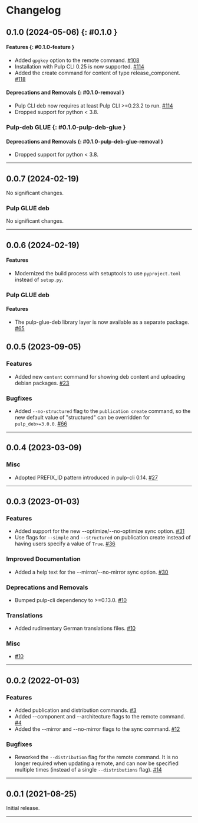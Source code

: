 # Changelog

[//]: # (You should *NOT* be adding new change log entries to this file, this)
[//]: # (file is managed by towncrier. You *may* edit previous change logs to)
[//]: # (fix problems like typo corrections or such.)
[//]: # (To add a new change log entry, please see)
[//]: # (https://docs.pulpproject.org/contributing/git.html#changelog-update)

[//]: # (WARNING: Don't drop the towncrier directive!)

[//]: # (towncrier release notes start)

## 0.1.0 (2024-05-06) {: #0.1.0 }



#### Features {: #0.1.0-feature }

- Added `gpgkey` option to the remote command.
  [#108](https://github.com/pulp/pulp-cli-deb/issues/108)
- Installation with Pulp CLI 0.25 is now supported.
  [#114](https://github.com/pulp/pulp-cli-deb/issues/114)
- Added the create command for content of type release_component.
  [#118](https://github.com/pulp/pulp-cli-deb/issues/118)


#### Deprecations and Removals {: #0.1.0-removal }

- Pulp CLI deb now requires at least Pulp CLI >=0.23.2 to run.
  [#114](https://github.com/pulp/pulp-cli-deb/issues/114)
- Dropped support for python < 3.8.


### Pulp-deb GLUE {: #0.1.0-pulp-deb-glue }


#### Deprecations and Removals {: #0.1.0-pulp-deb-glue-removal }

- Dropped support for python < 3.8.


---

## 0.0.7 (2024-02-19)


No significant changes.


### Pulp GLUE deb


No significant changes.


---


## 0.0.6 (2024-02-19)


#### Features

- Modernized the build process with setuptools to use `pyproject.toml` instead of `setup.py`.


### Pulp GLUE deb


#### Features

- The pulp-glue-deb library layer is now available as a separate package.
  [#65](https://github.com/pulp/pulp-cli-deb/issues/65)


## 0.0.5 (2023-09-05)


### Features

- Added new ``content`` command for showing deb content and uploading debian packages.
  [#23](https://github.com/pulp/pulp-cli-deb/issues/23)


### Bugfixes

- Added ``--no-structured`` flag to the ``publication create`` command, so the new default value of "structured" can be overridden for ``pulp_deb>=3.0.0``.
  [#66](https://github.com/pulp/pulp-cli-deb/issues/66)


---


## 0.0.4 (2023-03-09)


### Misc

- Adopted PREFIX_ID pattern introduced in pulp-cli 0.14.
  [#27](https://github.com/pulp/pulp-cli-deb/issues/27)


---


## 0.0.3 (2023-01-03)


### Features

- Added support for the new --optimize/--no-optimize sync option.
  [#31](https://github.com/pulp/pulp-cli-deb/issues/31)
- Use flags for ``--simple`` and ``--structured`` on publication create instead of having users
  specify a value of ``True``.
  [#36](https://github.com/pulp/pulp-cli-deb/issues/36)


### Improved Documentation

- Added a help text for the --mirror/--no-mirror sync option.
  [#30](https://github.com/pulp/pulp-cli-deb/issues/30)


### Deprecations and Removals

- Bumped pulp-cli dependency to >=0.13.0.
  [#10](https://github.com/pulp/pulp-cli-deb/issues/10)


### Translations

- Added rudimentary German translations files.
  [#10](https://github.com/pulp/pulp-cli-deb/issues/10)


### Misc

- [#10](https://github.com/pulp/pulp-cli-deb/issues/10)


---


## 0.0.2 (2022-01-03)

### Features

- Added publication and distribution commands.
  [#3](https://github.com/pulp/pulp-cli-deb/issues/3)
- Added --component and --architecture flags to the remote command.
  [#4](https://github.com/pulp/pulp-cli-deb/issues/4)
- Added the --mirror and --no-mirror flags to the sync command.
  [#12](https://github.com/pulp/pulp-cli-deb/issues/12)


### Bugfixes

- Reworked the ``--distribution`` flag for the remote command. It is no longer required when updating a remote, and can now be specified multiple times (instead of a single ``--distributions`` flag).
  [#14](https://github.com/pulp/pulp-cli-deb/issues/14)


---


## 0.0.1 (2021-08-25)

Initial release.

---
